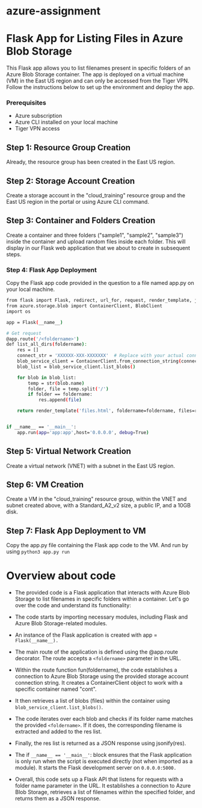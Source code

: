 # azure-assignment

# Flask App for Listing Files in Azure Blob Storage
This Flask app allows you to list filenames present in specific folders of an Azure Blob Storage container. The app is deployed on a virtual machine (VM) in the East US region and can only be accessed from the Tiger VPN. Follow the instructions below to set up the environment and deploy the app.

### Prerequisites
- Azure subscription
- Azure CLI installed on your local machine
- Tiger VPN access

## Step 1: Resource Group Creation
Already, the resource group has been created in the East US region.

## Step 2: Storage Account Creation
Create a storage account in the "cloud_training" resource group and the East US region in the portal or using Azure CLI command.

## Step 3: Container and Folders Creation
Create a container and three folders ("sample1", "sample2", "sample3") inside the container and upload random files inside each folder. This will display in our Flask web application that we about to create in subsequent steps.

### Step 4: Flask App Deployment
Copy the Flask app code provided in the question to a file named app.py on your local machine.

```sh
from flask import Flask, redirect, url_for, request, render_template, jsonify
from azure.storage.blob import ContainerClient, BlobClient
import os

app = Flask(__name__)

# Get request
@app.route('/<foldername>')
def list_all_dirs(foldername):
    res = []
    connect_str = 'XXXXXX-XXX-XXXXXXX'  # Replace with your actual connection string
    blob_service_client = ContainerClient.from_connection_string(connect_str, container_name="saran-input")
    blob_list = blob_service_client.list_blobs()

    for blob in blob_list:
        temp = str(blob.name)
        folder, file = temp.split('/')
        if folder == foldername:
            res.append(file)

    return render_template('files.html', foldername=foldername, files=res)


if __name__ == '__main__':
    app.run(app='app:app',host='0.0.0.0', debug=True)
```

## Step 5: Virtual Network Creation
Create a virtual network (VNET) with a subnet in the East US region.

## Step 6: VM Creation
Create a VM in the "cloud_training" resource group, within the VNET and subnet created above, with a Standard_A2_v2 size, a public IP, and a 10GB disk. 

## Step 7: Flask App Deployment to VM
Copy the app.py file containing the Flask app code to the VM. And run by using ```python3 app.py run```

# Overview about code
 - The provided code is a Flask application that interacts with Azure Blob Storage to list filenames in specific folders within a container. Let's go over the code and understand its functionality:

- The code starts by importing necessary modules, including Flask and Azure Blob Storage-related modules.

- An instance of the Flask application is created with app = ```Flask(__name__).```

- The main route of the application is defined using the @app.route decorator. The route accepts a ```<foldername>``` parameter in the URL.

- Within the route function fun(foldername), the code establishes a connection to Azure Blob Storage using the provided storage account connection string. It creates a ContainerClient object to work with a specific container named "cont".

- It then retrieves a list of blobs (files) within the container using ```blob_service_client.list_blobs()```.

- The code iterates over each blob and checks if its folder name matches the provided ```<foldername>```. If it does, the corresponding filename is extracted and added to the res list.

- Finally, the res list is returned as a JSON response using jsonify(res).

- The if ```__name__ == '__main__'```: block ensures that the Flask application is only run when the script is executed directly (not when imported as a module). It starts the Flask development server on ```0.0.0.0:5000.```

- Overall, this code sets up a Flask API that listens for requests with a folder name parameter in the URL. It establishes a connection to Azure Blob Storage, retrieves a list of filenames within the specified folder, and returns them as a JSON response.
